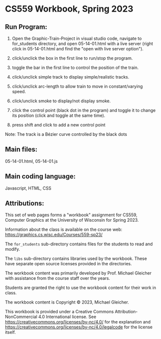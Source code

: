 # CS559 Workbook, Spring 2023

## Run Program:

1. Open the Graphic-Train-Project in visual studio code, navigate to for_students directory, and open 05-14-01.html with a live server (right click in 05-14-01.html and find the "open with live server option").

2. click/unclick the box in the first line to run/stop the program.

3. toggle the bar in the first line to control the position of the train.

4. click/unclick simple track to display simple/realistic tracks.

5. click/unclick arc-length to allow train to move in constant/varying speed.

6. click/unclick smoke to display/not display smoke.

7. click the control point (black dot in the program) and toggle it to change its position (click and toggle at the same time).

8. press shift and click to add a new control point

Note: The track is a Bézier curve controlled by the black dots

## Main files:

05-14-01.html, 05-14-01.js

## Main coding language:

Javascript, HTML, CSS

## Attributions:

This set of web pages forms a "workbook" assignment for
CS559, Computer Graphics at the University of Wisconsin for Spring 2023.

Information about the class is available on the course web:
https://graphics.cs.wisc.edu/Courses/559-sp23/

The `for_students` sub-directory contains files for the students to read and
modify.

The `libs` sub-directory contains libraries used by the workbook. These
have separate open source licenses provided in the directories.

The workbook content was primarily developed by Prof. Michael Gleicher with
assistance from the course staff over the years.

Students are granted the right to use the workbook content for their work
in class.

The workbook content is Copyright &copy; 2023, Michael Gleicher.

This workbook is provided under a Creative Commons Attribution-NonCommercial 4.0 International license. See https://creativecommons.org/licenses/by-nc/4.0/ for the explanation and https://creativecommons.org/licenses/by-nc/4.0/legalcode for the license itself.
